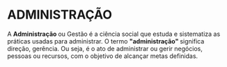 <!DOCTYPE html>
<html lang="pt-br">

<h1>ADMINISTRAÇÃO</h1>

<p>     A <strong> Administração </strong> ou Gestão é a ciência social que estuda e sistematiza as práticas usadas para administrar. O termo <strong> "administração" </strong> significa direção, gerência. Ou seja, é o ato de administrar ou gerir negócios, pessoas ou recursos, com o objetivo de alcançar metas definidas. </p></html>
